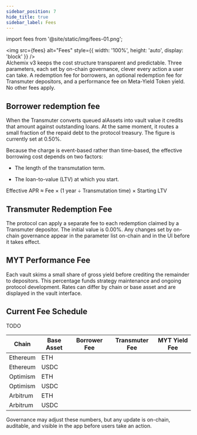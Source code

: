 ```yaml
---
sidebar_position: 7
hide_title: true
sidebar_label: Fees
---
```


import fees from '@site/static/img/fees-01.png';

<!-- TODO -->

<img src={fees} alt="Fees" style={{ width: '100%', height: 'auto', display: 'block' }} />
\
Alchemix v3 keeps the cost structure transparent and predictable. Three parameters, each set by on-chain governance, clever every action a user can take. A redemption fee for borrowers, an optional redemption fee for Transmuter depositors, and a performance fee on Meta-Yield Token yield. No other fees apply.

## Borrower redemption fee

When the Transmuter converts queued alAssets into vault value it credits that amount against outstanding loans. At the same moment, it routes a small fraction of the repaid debt to the protocol treasury. The figure is currently set at 0.50%.

Because the charge is event-based rather than time-based, the effective borrowing cost depends on two factors:

- The length of the transmutation term.

- The loan-to-value (LTV) at which you start.

Effective APR ≈ Fee × (1 year ÷ Transmutation time) × Starting LTV

## Transmuter Redemption Fee

The protocol can apply a separate fee to each redemption claimed by a Transmuter depositor. The initial value is 0.00%. Any changes set by on-chain governance appear in the parameter list on-chain and in the UI before it takes effect.

## MYT Performance Fee

Each vault skims a small share of gross yield before crediting the remainder to depositors. This percentage funds strategy maintenance and ongoing protocol development. Rates can differ by chain or base asset and are displayed in the vault interface.

## Current Fee Schedule

TODO

| Chain    | Base Asset | Borrower Fee | Transmuter Fee | MYT Yield Fee |
| -------- | ---------- | ------------ | -------------- | ------------- |
| Ethereum | ETH        |              |                |               |
| Ethereum | USDC       |              |                |               |
| Optimism | ETH        |              |                |               |
| Optimism | USDC       |              |                |               |
| Arbitrum | ETH        |              |                |               |
| Arbitrum | USDC       |              |                |               |

Governance may adjust these numbers, but any update is on-chain, auditable, and visible in the app before users take an action.
